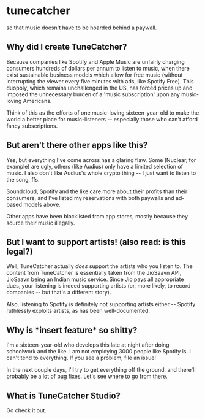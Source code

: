 # tunecatcher
so that music doesn't have to be hoarded behind a paywall. 

## Why did I create TuneCatcher? 

Because companies like Spotify and Apple Music are unfairly charging consumers hundreds of dollars per annum to listen to music, when there exist  sustainable business models which allow for free music (without interrupting the viewer every five minutes with ads, like Spotify Free). This duopoly, which remains unchallenged in the US, has forced prices up and imposed the unnecessary burden of a 'music subscription' upon any music-loving Americans. 

Think of this as the efforts of one music-loving sixteen-year-old to make the world a better place for music-listeners -- especially those who can't afford fancy subscriptions.

## But aren't there other apps like this? 

Yes, but everything I've come across has a glaring flaw. Some (Nuclear, for example) are ugly, others (like Audius) only have a limited selection of music. I also don't like Audius's whole crypto thing -- I just want to listen to the song, ffs. 

Soundcloud, Spotify and the like care more about their profits than their consumers, and I've listed my reservations with both paywalls and ad-based models above. 

Other apps have been blacklisted from app stores, mostly because they source their music illegally. 

## But I want to support artists! (also read: is this legal?) 

Well, TuneCatcher actually *does* support the artists who you listen to. The content from TuneCatcher is essentially taken from the JioSaavn API, JioSaavn being an Indian music service. Since Jio pays all appropriate dues, your listening is indeed supporting artists (or, more likely, to record companies -- but that's a different story). 

Also, listening to Spotify is definitely not supporting artists either -- Spotify ruthlessly exploits artists, as has been well-documented. 

## Why is \*insert feature\* so shitty? 

I'm a sixteen-year-old who develops this late at night after doing schoolwork and the like. I am not employing 3000 people like Spotify is. I can't tend to everything. If you see a problem, file an issue! 

In the next couple days, I'll try to get everything off the ground, and there'll probably be a lot of bug fixes. Let's see where to go from there. 

## What is TuneCatcher Studio? 

Go check it out. 
